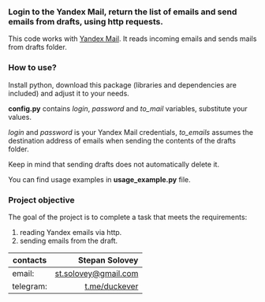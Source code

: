 ### Login to the Yandex Mail, return the list of emails and send emails from drafts, using http requests.

This code works with [Yandex Mail](https://mail.yandex.ru/ "Yandex Mail"). It reads incoming emails and sends mails from drafts folder.

### How to use?

Install python, download this package (libraries and dependencies are included) and adjust it to your needs.

**config.py** contains *login*, *password* and *to_mail* variables, substitute your values. 

*login* and *password* is your Yandex Mail credentials, *to_emails* assumes the destination address of emails when sending the contents of the drafts folder. 

Keep in mind that sending drafts does not automatically delete it.

You can find usage examples in **usage_example.py** file.

### Project objective

The goal of the project is to complete a task that meets the requirements: 
1. reading Yandex emails via http.
2. sending emails from the draft.

| contacts        | Stepan Solovey |
| ------------- |-------------:| 
| email:      | st.solovey@gmail.com |
| telegram:      | [t.me/duckever](https://t.me/duckever)      |   
